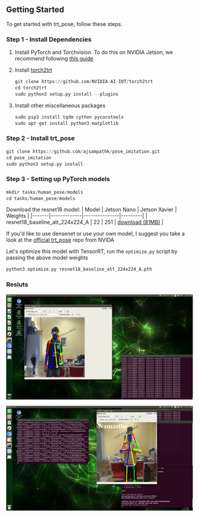 ## Getting Started

To get started with trt_pose, follow these steps.

### Step 1 - Install Dependencies

1. Install PyTorch and Torchvision.  To do this on NVIDIA Jetson, we recommend following [this guide](https://forums.developer.nvidia.com/t/pytorch-for-jetson-version-1-6-0-now-available)

2. Install [torch2trt](https://github.com/NVIDIA-AI-IOT/torch2trt)

    ```python
    git clone https://github.com/NVIDIA-AI-IOT/torch2trt
    cd torch2trt
    sudo python3 setup.py install --plugins
    ```

3. Install other miscellaneous packages

    ```python
    sudo pip3 install tqdm cython pycocotools
    sudo apt-get install python3-matplotlib
    ```
### Step 2 - Install trt_pose

```python
git clone https://github.com/ajsampathk/pose_imitation.git
cd pose_imitation
sudo python3 setup.py install
```
### Step 3 - Setting up PyTorch models

```python
mkdir tasks/human_pose/models
cd tasks/human_pose/models
```
Download the resnet18 model:
| Model | Jetson Nano | Jetson Xavier | Weights |
|-------|-------------|---------------|---------|
| resnet18_baseline_att_224x224_A | 22 | 251 | [download (81MB)](https://drive.google.com/open?id=1XYDdCUdiF2xxx4rznmLb62SdOUZuoNbd) |

If you'd like to use densenet or use your own model, I suggest you take a look at the [official trt_pose](https://github.com/NVIDIA-AI-IOT/trt_pose) repo from NVIDA

Let's optimize this model with TensorRT, run the ```optimize.py``` script by passing the above model weights

```python
python3 optimize.py resnet18_baseline_att_224x224_A.pth
```


### Resluts

![](test_results.gif "ROS-TRTPOSE:")

![](gesture_results.gif "ROS-Gesture-Classification:")
